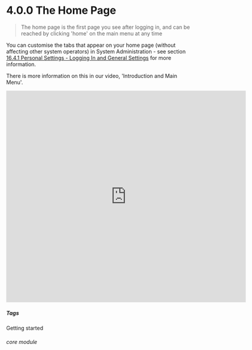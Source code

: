 # 4.0.0 The Home Page

> The home page is the first page you see after logging in, and can be reached by clicking 'home' on the main menu at any time



You can customise the tabs that appear on your home page (without affecting other system operators) in System Administration - see section [16.4.1  Personal Settings - Logging In and General Settings](/help/index/p/16.4.1) for more information. 

There is more information on this in our video, 'Introduction and Main Menu'.

<iframe width="640" height="564" src="https://player.vimeo.com/video/282516727" frameborder="0" allowFullScreen mozallowfullscreen webkitAllowFullScreen></iframe>


##### Tags
Getting started

###### core module

